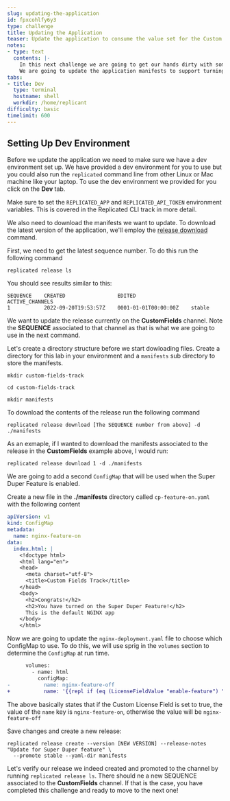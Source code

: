 ```yaml
---
slug: updating-the-application
id: fpxcohlfy6y3
type: challenge
title: Updating the Application
teaser: Update the application to consume the value set for the Custom License Field
notes:
- type: text
  contents: |-
    In this next challenge we are going to get our hands dirty with some YAML!
    We are going to update the application manifests to support turning on/off the Super Duper Feature.
tabs:
- title: Dev
  type: terminal
  hostname: shell
  workdir: /home/replicant
difficulty: basic
timelimit: 600
---
```


## Setting Up Dev Environment ##

Before we update the application we need to make sure we have a dev environment set up. We have provided a dev environment for you to use but you could also run the `replicated` command line from other Linux or Mac machine like your laptop. To use the dev environment we provided for you click on the **Dev** tab.

Make sure to set the `REPLICATED_APP` and `REPLICATED_API_TOKEN` environment variables. This is covered in the Replicated CLI track in more detail.

We also need to download the manifests we want to update. To download the latest version of the application, we'll employ the [release download](https://docs.replicated.com/reference/replicated-cli-release-download) command.

First, we need to get the latest sequence number. To do this run the following command

```
replicated release ls

```

You should see results similar to this:

```
SEQUENCE    CREATED                 EDITED                  ACTIVE_CHANNELS
1           2022-09-20T19:53:57Z    0001-01-01T00:00:00Z    stable
```

We want to update the release currently on the **CustomFields** channel. Note the **SEQUENCE** associated to that channel as that is what we are going to use in the next command.

Let's create a directory structure before we start dowloading files. Create a directory for this lab in your environment and a `manifests` sub directory to store the manifests.

```
mkdir custom-fields-track

cd custom-fields-track

mkdir manifests

```
To download the contents of the release run the following command

```
replicated release download [The SEQUENCE number from above] -d ./manifests

```

As an exmaple, if I wanted to download the manifests associated to the release in the **CustomFields** example above, I would run:

```
replicated release download 1 -d ./manifests
```

We are going to add a second `ConfigMap` that will be used when the Super Duper Feature is enabled.

Create a new file in the **./manifests** directory called `cp-feature-on.yaml` with the following content

```yaml
apiVersion: v1
kind: ConfigMap
metadata:
  name: nginx-feature-on
data:
  index.html: |
    <!doctype html>
    <html lang="en">
    <head>
      <meta charset="utf-8">
      <title>Custom Fields Track</title>
    </head>
    <body>
      <h2>Congrats!</h2>
      <h2>You have turned on the Super Duper Feature!</h2>
      This is the default NGINX app
    </body>
    </html>
```
Now we are going to update the `nginx-deployment.yaml` file to choose which ConfigMap to use. To do this, we will use sprig in the `volumes` section to determine the `ConfigMap` at run time.

```diff
      volumes:
        - name: html
          configMap:
-           name: nginx-feature-off
+           name: '{{repl if (eq (LicenseFieldValue "enable-feature") "true") }}nginx-feature-on{{repl else}}nginx-feature-off{{repl end}}'
```

The above basically states that if the Custom License Field is set to true, the value of the `name` key is `nginx-feature-on`, otherwise the value will be `nginx-feature-off`

Save changes and create a new release:

```
replicated release create --version [NEW VERSION] --release-notes "Update for Super Duper feature" \
  --promote stable --yaml-dir manifests
```

Let's verify our release we indeed created and promoted to the channel by running `replicated release ls`. There should ne a new SEQUENCE associated to the **CustomFields** channel. If that is the case, you have completed this challenge and ready to move to the next one!
